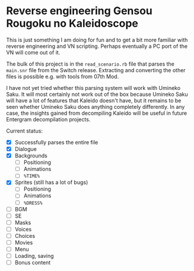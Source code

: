 # Reverse engineering Gensou Rougoku no Kaleidoscope

This is just something I am doing for fun and to get a bit more familiar with reverse engineering and VN scripting. Perhaps eventually a PC port of the VN will come out of it.

The bulk of this project is in the `read_scenario.rb` file that parses the `main.snr` file from the Switch release. Extracting and converting the other files is possible e.g. with tools from 07th Mod.

I have not yet tried whether this parsing system will work with Umineko Saku. It will most certainly not work out of the box because Umineko Saku will have a lot of features that Kaleido doesn't have, but it remains to be seen whether Umineko Saku does anything completely differently. In any case, the insights gained from decompiling Kaleido will be useful in future Entergram decompilation projects.

Current status:

 - [x] Successfully parses the entire file
 - [x] Dialogue
 - [x] Backgrounds
   - [ ] Positioning
   - [ ] Animations
   - [ ] `%TIME%`
 - [x] Sprites (still has a lot of bugs)
   - [ ] Positioning
   - [ ] Animations
   - [ ] `%DRESS%`
 - [ ] BGM
 - [ ] SE
 - [ ] Masks
 - [ ] Voices
 - [ ] Choices
 - [ ] Movies
 - [ ] Menu
 - [ ] Loading, saving
 - [ ] Bonus content
